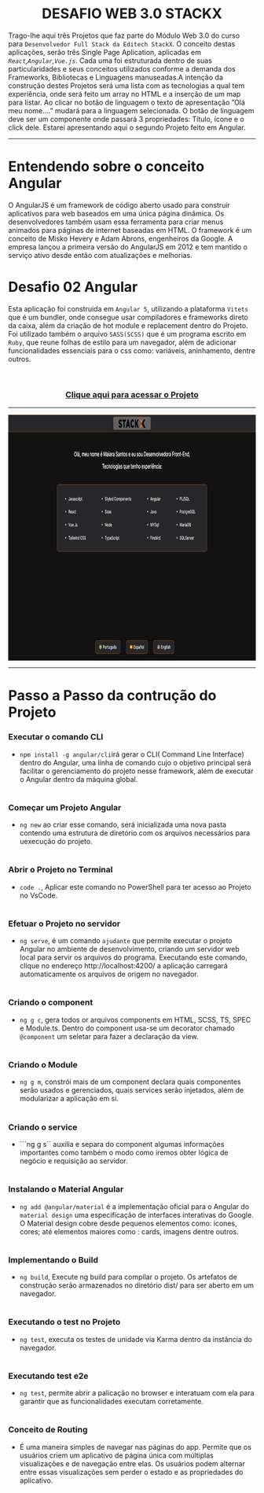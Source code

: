 <div align="center">
 
 # DESAFIO WEB 3.0 STACKX

</div>

 Trago-lhe aqui três Projetos que faz parte do Módulo Web 3.0 do curso para `Desenvolvedor Full Stack da Editech StackX`. O conceito destas aplicações, serão três Single Page Aplication, aplicadas em <i>`React`,`Angular`,`Vue.js`</i>. Cada uma foi estruturada dentro de suas particularidades e seus conceitos utilizados conforme 
a demanda dos Frameworks, Bibliotecas e Linguagens manuseadas.A intenção da construção destes Projetos será uma lista com as tecnologias a qual tem experiência, onde será feito um array no HTML e a inserção de um map para listar. Ao clicar no botão de linguagem o texto de apresentação ”Olá meu nome....” mudará para a linguagem selecionada. O botão de linguagem deve ser um componente onde passará 3 propriedades: Título, ícone e o click dele. Estarei apresentando aqui o segundo Projeto feito em Angular. 

***
   
  # Entendendo sobre o conceito Angular
  
 O AngularJS é um framework de código aberto usado para construir aplicativos para web baseados em uma única página dinâmica. Os desenvolvedores também usam essa ferramenta para criar menus animados para páginas de internet baseadas em HTML. O framework é um conceito de Misko Hevery e Adam Abrons, engenheiros da Google. A empresa lançou a primeira versão do AngularJS em 2012 e tem mantido o serviço ativo desde então com atualizações e melhorias. 
 
  #  Desafio 02 Angular
 
  Esta aplicação foi construida em `Angular 5`, utilizando a plataforma `Vitets` que é um bundler, onde consegue usar compiladores e frameworks direto  da caixa, além da criação de hot module e replacement dentro do Projeto. Foi utilizado também o arquivo ``SASS(SCSS)`` que é um programa escrito em `Ruby`, que reune folhas de estilo para um navegador, além de adicionar funcionalidades essenciais para o css como: variáveis, aninhamento, dentre outros. 
  
   <br>
  
  ### <div align="center"> [Clique aqui para acessar o Projeto](https://projeto-02-web-3-o-angular.vercel.app/)
   
   ***
   
   <img src="angular.png" align="center" height="500em" width="100%" href="https://projeto-02-web-3-o-angular.vercel.app/"> 
   
   ***
 
 #  Passo a Passo da contrução do Projeto
        
   ###  Executar o comando CLI
 
 - ```npm install -g angular/cli```irá gerar o CLI( Command Line Interface) dentro do Angular, uma linha de comando cujo o objetivo principal será facilitar o gerenciamento do projeto nesse framework, além de executar o Angular dentro da máquina global.
 
 #
 
###  Começar um Projeto Angular
   
- ```ng new``` ao criar esse comando, será inicializada uma nova pasta contendo uma estrutura de diretório com os arquivos necessários para uexecução do projeto.
 
 #
 
###  Abrir o Projeto no Terminal
   
- ```code .```, Aplicar este comando no PowerShell para ter acesso ao Projeto no VsCode.

 #
 
###  Efetuar o Projeto no servidor
   
- ```ng serve```,  é um comando `ajudante` que permite executar o projeto Angular no ambiente de desenvolvimento, criando um servidor web local para servir os arquivos do programa. Executando este comando, clique no endereço http://localhost:4200/ a aplicação carregará automaticamente os arquivos de origem no navegador.
 
 #
 
###  Criando o component
   
- ```ng g c```, gera todos or arquivos components em HTML, SCSS, TS, SPEC e Module.ts. Dentro do component usa-se um decorator chamado `@component` um seletar para fazer a declaração da view.
 
 #
 
###  Criando o Module
   
- ```ng g m```, constrói mais de um component declara quais componentes serão usados e gerenciados, quais services serão injetados, além de modularizar a aplicação em si.
 
 #
 
###  Criando o service
   
- ```ng g s`` auxilia e separa do component algumas informações importantes como também o modo como iremos obter lógica de negócio e requisição ao servidor.
 
 #
 
###  Instalando o Material Angular
   
- ```ng add @angular/material``` é a implementação oficial para o Angular do `material design` uma especificação de interfaces interativas do Google. O Material design cobre desde pequenos elementos como: ícones, cores;  até elementos maiores como : cards, imagens dentre outros.
 
 #
 
###  Implementando o Build
   
- ```ng build```, Execute ng build para compilar o projeto. Os artefatos de construção serão armazenados no diretório dist/ para ser aberto em um navegador.
 
 #
 
 ###  Executando o test no Projeto
   
- ```ng test```, executa os testes de unidade via Karma dentro da instância do navegador.
 
 #
 
 ###  Executando test e2e 
   
- ```ng test```, permite abrir a palicação no browser e interatuam com ela para garantir que as funcionalidades executam corretamente.
 
 #
 
 ###  Conceito de Routing
   
- É uma maneira simples de navegar nas páginas do app. Permite que os usuários criem um aplicativo de página única com múltiplas visualizações e de navegação entre elas. Os usuários podem alternar entre essas visualizações sem perder o estado e as propriedades do aplicativo.  
 
 
 
 

 
 
   

 
 








